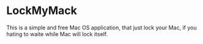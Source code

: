 # LockMyMack
This is a simple and free Mac OS application, that just lock your Mac, if you hating to waite while Mac will lock itself.
